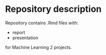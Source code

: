 # Repository description

Repository contains .Rmd files with:

- report
- presentation

for Machine Learning 2 projects.
